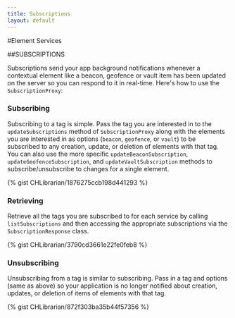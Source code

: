 ```yaml
---
title: Subscriptions
layout: default
---
```

#Element Services

##SUBSCRIPTIONS

Subscriptions send your app background notifications whenever a contextual element like a beacon, geofence or vault item has been updated on the server so you can respond to it in real-time. Here's how to use the `SubscriptionProxy`:
<br />

### Subscribing

Subscribing to a tag is simple. Pass the tag you are interested in to the `updateSubscriptions` method of `SubscriptionProxy` along with the elements you are interested in as options (`beacon`, `geofence`, or `vault`) to be subscribed to any creation, update, or deletion of elements with that tag. You can also use the more specific `updateBeaconSubscription`, `updateGeofenceSubscription`, and `updateVaultSubscription` methods to subscribe/unsubscribe to changes for a single element.

{% gist CHLibrarian/1876275ccb198d441293 %}
<br />

### Retrieving

Retrieve all the tags you are subscribed to for each service by calling `listSubscriptions` and then accessing the appropriate subscriptions via the `SubscriptionResponse` class.

{% gist CHLibrarian/3790cd3661e22fe0feb8 %}
<br />

### Unsubscribing

Unsubscribing from a tag is similar to subscribing.  Pass in a tag and options (same as above) so your application is no longer notified about creation, updates, or deletion of items of elements with that tag.

{% gist CHLibrarian/872f303ba35b44f57356 %}
<br />